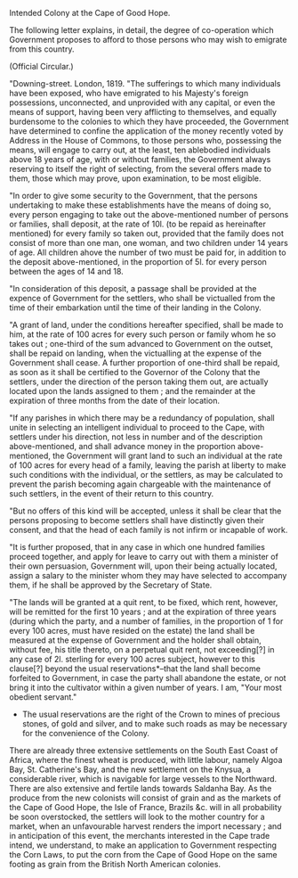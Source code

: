 Intended Colony at the Cape of Good Hope.The following letter explains, in detail, the degree of co-operation which
                    Government proposes to afford to those persons who may wish to emigrate
                    from this country.(Official Circular.)"Downing-street. London, 1819. "The sufferings to which many individuals
                    have been exposed, who have emigrated to his Majesty's foreign
                    possessions, unconnected, and unprovided with any capital, or even the
                    means of support, having been very afflicting to themselves, and equally
                    burdensome to the colonies to which they have proceeded, the Government have determined to confine the application of the
                    money recently voted by Address in the House of Commons, to those persons
                    who, possessing the means, will engage to carry out, at the least, ten
                        ablebodied individuals above 18 years of age, with or
                        without families, the Government always reserving to itself the right of selecting, from the several offers made
                    to them, those which may prove, upon examination, to be most
                    eligible."In order to give some security to the Government, that the persons
                    undertaking to make these establishments have the means of doing
                    so, every person engaging to take out the above-mentioned number
                    of persons or families, shall deposit, at the rate of 10l. (to
                    be repaid as hereinafter mentioned) for every family so taken out,
                    provided that the family does not consist of more than one man, one woman,
                    and two children under 14 years of age. All children ahove the
                    number of two must be paid for, in addition to the deposit
                    above-mentioned, in the proportion of 5l. for every person
                    between the ages of 14 and 18."In consideration of this deposit, a passage shall be provided at the
                    expence of Government for the settlers, who shall be victualled from the
                    time of their embarkation until the time of their landing in the
                    Colony."A grant of land, under the conditions hereafter specified, shall
                    be made to him, at the rate of 100 acres for every such person or family
                    whom he so takes out ; one-third of the sum advanced to Government on the
                    outset, shall be repaid on landing, when the victualling at
                    the expense of the Government shall cease. A further proportion
                    of one-third shall be repaid, as soon as it shall be certified to the
                    Governor of the Colony that the settlers, under the direction of the person
                    taking them out, are actually located upon the lands assigned to them
                    ; and the remainder at the expiration of three months from the date of
                    their location."If any parishes in which there may be a redundancy of
                    population, shall unite in selecting an intelligent individual
                    to proceed to the Cape, with settlers under his direction, not less in
                    number and of the description above-mentioned, and shall advance
                    money in the proportion above-mentioned, the Government will grant
                    land to such an individual at the rate of 100 acres for every head of a
                    family, leaving the parish at liberty to make such conditions with the
                    individual, or the settlers, as may be calculated to prevent the parish becoming again chargeable with the maintenance of such
                    settlers, in the event of their return to this country."But no offers of this kind will be accepted, unless it shall be clear that
                    the persons proposing to become settlers shall have distinctly given their
                    consent, and that the head of each family is not infirm or incapable of
                    work."It is further proposed, that in any case in which one hundred families
                    proceed together, and apply for leave to carry out with them a minister of
                    their own persuasion, Government will, upon their being actually
                    located, assign a salary to the minister whom they may have selected
                    to accompany them, if he shall be approved by the Secretary of
                    State."The lands will be granted at a quit rent, to be fixed, which
                    rent, however, will be remitted for the first 10 years ; and at the
                    expiration of three years (during which the party, and a number of
                    families, in the proportion of 1 for every 100 acres, must have
                    resided on the estate) the land shall be measured at the expense of
                    Government and the holder shall obtain, without fee, his title thereto, on
                    a perpetual quit rent, not exceeding[?] in any case of 2l.
                    sterling for every 100 acres subject, however to this clause[?] beyond the
                    usual reservations*–that the land shall become forfeited
                    to Government, in case the party shall abandone the estate,
                    or not bring it into the cultivator within a given number of years. I am,
                    "Your most obedient servant."* The usual reservations are the right of the Crown to mines of precious
                    stones, of gold and silver, and to make such roads as may be necessary for
                    the convenience of the Colony.There are already three extensive settlements on the South East Coast of
                    Africa, where the finest wheat is produced, with little labour, namely
                    Algoa Bay, St. Catherine's Bay, and the new settlement on the Knysua, a considerable river, which is navigable for large
                    vessels to the Northward. There are also extensive and fertile lands
                    towards Saldanha Bay. As the produce from the new colonists will
                    consist of grain and as the markets of the Cape of Good Hope, the Isle of
                    France, Brazils &c. will in all probability be soon overstocked,
                    the settlers will look to the mother country for a market, when
                    an unfavourable harvest renders the import necessary ; and in anticipation
                    of this event, the merchants interested in the Cape trade intend, we
                    understand, to make an application to Government respecting the Corn
                    Laws, to put the corn from the Cape of Good Hope on the same footing as
                    grain from the British North American colonies.
